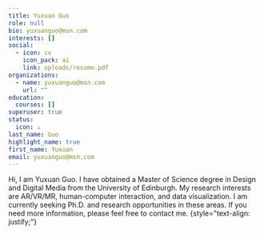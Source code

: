 ```yaml
---
title: Yuxuan Guo
role: null
bio: yuxuanguo@msn.com
interests: []
social:
  - icon: cv
    icon_pack: ai
    link: uploads/resume.pdf
organizations:
  - name: yuxuanguo@msn.com
    url: ""
education:
  courses: []
superuser: true
status:
  icon: ☕️
last_name: Guo
highlight_name: true
first_name: Yuxuan
email: yuxuanguo@msn.com
---
```

Hi, I am Yuxuan Guo. I have obtained a Master of Science degree in Design and Digital Media from the University of Edinburgh. My research interests are AR/VR/MR, human-computer interaction, and data visualization. I am currently seeking Ph.D. and research opportunities in these areas. If you need more information, please feel free to contact me.
{style="text-align: justify;"}